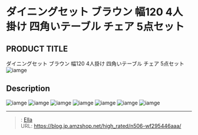 # ダイニングセット ブラウン 幅120 4人掛け 四角いテーブル チェア 5点セット


## PRODUCT TITLE 

ダイニングセット ブラウン 幅120 4人掛け 四角いテーブル チェア 5点セット![iamge](https://b2bfiles1.gigab2b.cn/image/wkseller/7404/20220728_bc1c4a28c0c61d3cd4f2b9f82e87ec23.jpg)

## Description











![iamge](https://b2bfiles1.gigab2b.cn/image/wkseller/7404/20220728_d94271b4950e23fb50c87aeb177e5576.jpg)
![iamge](https://b2bfiles1.gigab2b.cn/image/wkseller/7404/20220728_cbf44ec3edf3b4754bb26dbd8403e916.jpg)
![iamge](https://b2bfiles1.gigab2b.cn/image/wkseller/7404/20220728_4382a062aec1c1eba81147421c4c4afa.jpg)
![iamge](https://b2bfiles1.gigab2b.cn/image/wkseller/7404/20220728_23762ab7da1f37f2e320c045cab22414.jpg)
![iamge](https://b2bfiles1.gigab2b.cn/image/wkseller/7404/20220728_a7fd6ee943df494f6efc9fc98b5aaf95.jpg)
![iamge](https://b2bfiles1.gigab2b.cn/image/wkseller/7404/20220728_f9aa95372755c567cccf70551a3855d4.jpg)
![iamge](nan)


---

> : [Ella](https://blog.jp.amzshop.net/)  
> URL: https://blog.jp.amzshop.net/high_rated/n506-wf295446aaa/  

